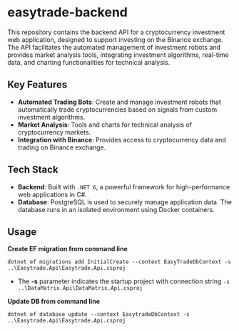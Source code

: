 # easytrade-backend

This repository contains the backend API for a cryptocurrency investment web application, designed to support investing on the Binance exchange. The API facilitates the automated management of investment robots and provides market analysis tools, integrating investment algorithms, real-time data, and charting functionalities for technical analysis.

## Key Features

- **Automated Trading Bots**: Create and manage investment robots that automatically trade cryptocurrencies based on signals from custom investment algorithms.
- **Market Analysis**: Tools and charts for technical analysis of cryptocurrency markets.
- **Integration with Binance**: Provides access to cryptocurrency data and trading on Binance exchange.
  
## Tech Stack

- **Backend**: Built with `.NET 6`, a powerful framework for high-performance web applications in C#.
- **Database**: PostgreSQL is used to securely manage application data. The database runs in an isolated environment using Docker containers.

## Usage

**Create EF migration from command line**

```
dotnet ef migrations add InitialCreate --context EasyTradeDbContext -s ..\Easytrade.Api\Easytrade.Api.csproj
```


- The **-s** parameter indicates the startup project with connection string  `-s ..\DataMatrix.Api\DataMatrix.Api.csproj`


**Update DB from command line**

```
dotnet ef database update --context EasytradeDbContext -s ..\Easytrade.Api\Easytrade.Api.csproj
```
